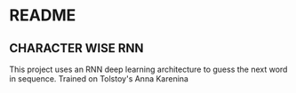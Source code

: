 # README

## CHARACTER WISE RNN

This project uses an RNN deep learning architecture to guess the next word in sequence. Trained on Tolstoy's Anna Karenina